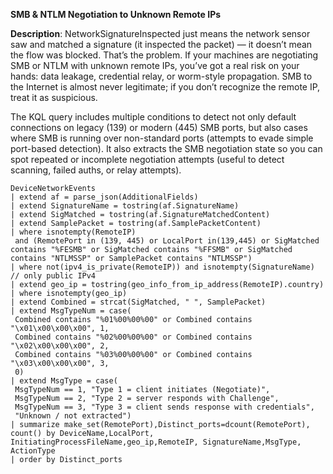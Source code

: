 **SMB & NTLM Negotiation to Unknown Remote IPs**

**Description**: NetworkSignatureInspected just means the network sensor saw and matched a signature (it inspected the packet) — it doesn’t mean the flow was blocked. That’s the problem.
If your machines are negotiating SMB or NTLM with unknown remote IPs, you’ve got a real risk on your hands: data leakage, credential relay, or worm-style propagation. SMB to the Internet is almost never legitimate; if you don’t recognize the remote IP, treat it as suspicious.

The KQL query includes multiple conditions to detect not only default connections on legacy (139) or modern (445) SMB ports, but also cases where SMB is running over non-standard ports (attempts to evade simple port-based detection). It also extracts the SMB negotiation state so you can spot repeated or incomplete negotiation attempts (useful to detect scanning, failed auths, or relay attempts).

```
DeviceNetworkEvents
| extend af = parse_json(AdditionalFields)
| extend SignatureName = tostring(af.SignatureName)
| extend SigMatched = tostring(af.SignatureMatchedContent)
| extend SamplePacket = tostring(af.SamplePacketContent)
| where isnotempty(RemoteIP)
 and (RemotePort in (139, 445) or LocalPort in(139,445) or SigMatched contains "%FESMB" or SigMatched contains "%FFSMB" or SigMatched contains "NTLMSSP" or SamplePacket contains "NTLMSSP")
| where not(ipv4_is_private(RemoteIP)) and isnotempty(SignatureName)  // only public IPv4
| extend geo_ip = tostring(geo_info_from_ip_address(RemoteIP).country)
| where isnotempty(geo_ip)
| extend Combined = strcat(SigMatched, " ", SamplePacket)
| extend MsgTypeNum = case(
 Combined contains "%01%00%00%00" or Combined contains "\x01\x00\x00\x00", 1,
 Combined contains "%02%00%00%00" or Combined contains "\x02\x00\x00\x00", 2,
 Combined contains "%03%00%00%00" or Combined contains "\x03\x00\x00\x00", 3,
 0)
| extend MsgType = case(
 MsgTypeNum == 1, "Type 1 = client initiates (Negotiate)",
 MsgTypeNum == 2, "Type 2 = server responds with Challenge",
 MsgTypeNum == 3, "Type 3 = client sends response with credentials",
 "Unknown / not extracted")
| summarize make_set(RemotePort),Distinct_ports=dcount(RemotePort), count() by DeviceName,LocalPort, InitiatingProcessFileName,geo_ip,RemoteIP, SignatureName,MsgType, ActionType
| order by Distinct_ports
```
